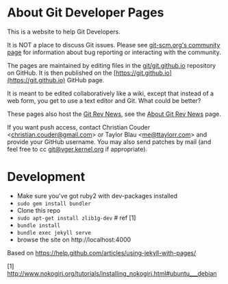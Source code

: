 # About Git Developer Pages

This is a website to help Git Developers.

It is NOT a place to discuss Git issues. Please see
[git-scm.org's community page](https://git-scm.com/community)
for information about bug reporting or interacting with the
community.

The pages are maintained by editing files in the
[git/git.github.io](https://github.com/git/git.github.io) repository on
GitHub. It is then published on the
[https://git.github.io](https://git.github.io) GitHub page.

It is meant to be edited collaboratively like a wiki, except that
instead of a web form, you get to use a text editor and Git. What could
be better?

These pages also host the [Git Rev News](https://git.github.io/rev_news/),
see the [About Git Rev News](https://git.github.io/rev_news/rev_news/) page.

If you want push access, contact Christian Couder
\<<christian.couder@gmail.com>\> or Taylor Blau \<<me@ttaylorr.com>\> and
provide your GitHub username. You may also send patches by mail (and
feel free to cc git@vger.kernel.org if appropriate).


# Development

* Make sure you've got ruby2 with dev-packages installed
* `sudo gem install bundler`
* Clone this repo
* `sudo apt-get install zlib1g-dev` # ref [1]
* `bundle install`
* `bundle exec jekyll serve`
* browse the site on http://localhost:4000

Based on https://help.github.com/articles/using-jekyll-with-pages/

[1] http://www.nokogiri.org/tutorials/installing_nokogiri.html#ubuntu___debian

